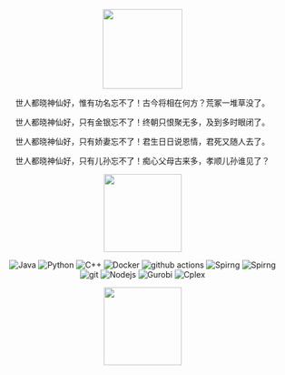 <p align="center">
<img width="140" src="https://avatars.githubusercontent.com/u/55623869?v=4">
<p align="center">
<p align="center">世人都晓神仙好，惟有功名忘不了！古今将相在何方？荒冢一堆草没了。</p>
<p align="center">世人都晓神仙好，只有金银忘不了！终朝只恨聚无多，及到多时眼闭了。</p>
<p align="center">世人都晓神仙好，只有娇妻忘不了！君生日日说恩情，君死又随人去了。</p>
<p align="center">世人都晓神仙好，只有儿孙忘不了！痴心父母古来多，孝顺儿孙谁见了？</p>
</p>
</p>


<p align="center">
<img height="137px" src="https://github-readme-stats.vercel.app/api?username=liu-cui&hide_title=true&hide_border=true&show_icons=true&include_all_commits=true&count_private=true&line_height=21&text_color=000&icon_color=000&bg_color=0,ea6161,ffc64d,fffc4d,52fa5a&theme=onedark" />
</p>

<p align="center">
<img alt="Java" src="https://img.shields.io/badge/-Java-46a2f1?style=flat-square&logo=java&logoColor=orange" />
<img alt="Python" src="https://img.shields.io/badge/-Python-46a2f1?style=flat-square&logo=python&logoColor=white" />
<img alt="C++" src="https://img.shields.io/badge/-C++-46a2f1?style=flat-square&logo=c++&logoColor=white" />
<img alt="Docker" src="https://img.shields.io/badge/-Docker-46a2f1?style=flat-square&logo=docker&logoColor=white" />
<img alt="github actions" src="https://img.shields.io/badge/-Github_Actions-2088FF?style=flat-square&logo=github-actions&logoColor=white" />
<img alt="Spirng" src="https://img.shields.io/badge/-Spring-2088FF?style=flat-square&logo=spring&logoColor=white" />
<img alt="Spirng" src="https://img.shields.io/badge/-Spring-2088FF?style=flat-square&logo=spring&logoColor=white" />
<img alt="git" src="https://img.shields.io/badge/-Git-F05032?style=flat-square&logo=git&logoColor=white" />
<img alt="Nodejs" src="https://img.shields.io/badge/-Nodejs-43853d?style=flat-square&logo=Node.js&logoColor=white" />
<img alt="Gurobi" src="https://img.shields.io/badge/-Gurobi-F05032?style=flat-square&logo=gurobi&logoColor=white" />
<img alt="Cplex" src="https://img.shields.io/badge/-Cplex-43853d?style=flat-square&logo=cplex&logoColor=white" />

</p>
<p align="center">
<!-- wi*quL3fcV --><img height="137px" src="https://github-readme-stats.vercel.app/api/top-langs/?username=liu-cui&hide=html&hide_title=true&hide_border=true&layout=compact&langs_count=6&exclude_repo=comp426,Redventures-Movie-Quotes&text_color=000&icon_color=fff&bg_color=0,52fa5a,4dfcff,c64dff&theme=graywhite" />
</p>

<!--START_SECTION:activity-->

